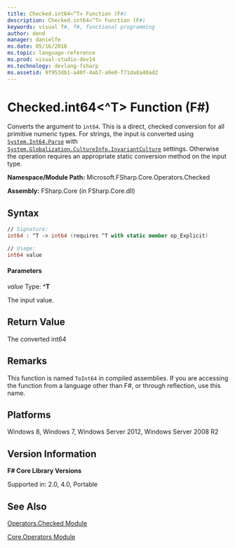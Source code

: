 ```yaml
---
title: Checked.int64<^T> Function (F#)
description: Checked.int64<^T> Function (F#)
keywords: visual f#, f#, functional programming
author: dend
manager: danielfe
ms.date: 05/16/2016
ms.topic: language-reference
ms.prod: visual-studio-dev14
ms.technology: devlang-fsharp
ms.assetid: 9f953db1-a40f-4ab7-a9e0-f71da8a40ad2 
---
```


# Checked.int64<^T> Function (F#)

Converts the argument to `int64`. This is a direct, checked conversion for all primitive numeric types. For strings, the input is converted using [`System.Int64.Parse`](https://msdn.microsoft.com/library/3b6b4bx3.aspx) with [`System.Globalization.CultureInfo.InvariantCulture`](https://msdn.microsoft.com/library/system.globalization.cultureinfo.invariantculture.aspx) settings. Otherwise the operation requires an appropriate static conversion method on the input type.

**Namespace/Module Path:** Microsoft.FSharp.Core.Operators.Checked

**Assembly:** FSharp.Core (in FSharp.Core.dll)


## Syntax

```fsharp
// Signature:
int64 : ^T -> int64 (requires ^T with static member op_Explicit)

// Usage:
int64 value
```

#### Parameters
*value*
Type: **^T**


The input value.


## Return Value

The converted int64

## Remarks
This function is named `ToInt64` in compiled assemblies. If you are accessing the function from a language other than F#, or through reflection, use this name.


## Platforms
Windows 8, Windows 7, Windows Server 2012, Windows Server 2008 R2


## Version Information
**F# Core Library Versions**

Supported in: 2.0, 4.0, Portable

## See Also
[Operators.Checked Module](Operators.Checked-Module-%5BFSharp%5D.md)

[Core.Operators Module](Core.Operators-Module-%5BFSharp%5D.md)